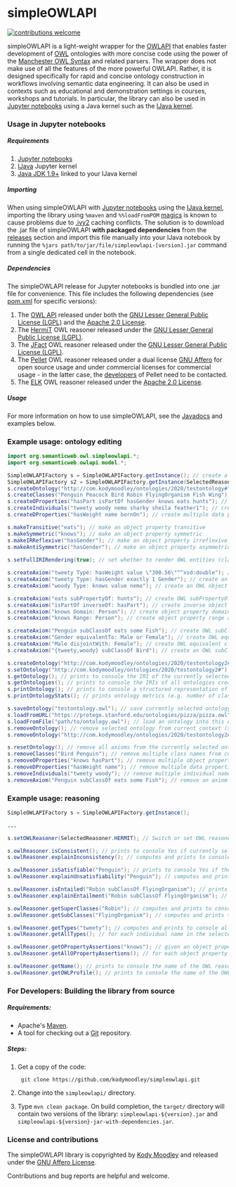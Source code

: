 # simpleOWLAPI
[![contributions welcome](https://img.shields.io/badge/contributions-welcome-brightgreen.svg?style=flat)](https://github.com/dwyl/esta/issues)

simpleOWLAPI is a light-weight wrapper for the [OWLAPI](https://github.com/owlcs/owlapi) that enables faster development of [OWL](https://www.w3.org/TR/owl2-overview/) ontologies with more concise code using the power of the [Manchester OWL Syntax](https://www.w3.org/TR/owl2-manchester-syntax/) and related parsers. The wrapper does not make use of all the features of the more powerful OWLAPI. Rather, it is designed specifically for rapid and concise ontology construction in workflows involving semantic data engineering. It can also be used in contexts such as educational and demonstration settings in courses, workshops and tutorials. In particular, the library can also be used in [Jupyter notebooks](https://jupyter.org/) using a Java kernel such as the [IJava kernel](https://github.com/SpencerPark/IJava).

### Usage in Jupyter notebooks

##### Requirements

1. [Jupyter notebooks](https://jupyter.org/)
2. [IJava](https://github.com/SpencerPark/IJava) Jupyter kernel
3. [Java JDK 1.9+](https://jdk.java.net/) linked to your IJava kernel

##### Importing

When using simpleOWLAPI with [Jupyter notebooks](https://jupyter.org/) using the [IJava kernel](https://github.com/SpencerPark/IJava), importing the library using ``%maven`` and ``%%loadFromPOM`` [magics](https://github.com/SpencerPark/IJava/blob/master/docs/magics.md) is known to cause problems due to [.ivy2](https://ant.apache.org/ivy/history/2.5.0/settings/caches.html) caching conflicts. The solution is to download the .jar file of simpleOWLAPI **with packaged dependencies** from the [releases](https://github.com/kodymoodley/simpleowlapi/releases/) section and import this file manually into your IJava notebook by running the ``%jars path/to/jar/file/simpleowlapi-[version].jar`` command from a single dedicated cell in the notebook.

##### Dependencies

The simpleOWLAPI release for Jupyter notebooks is bundled into one .jar file for convenience. This file includes the following dependencies (see [pom.xml](https://github.com/kodymoodley/simpleowlapi/blob/master/pom.xml) for specific versions):

1. The [OWL API](https://github.com/owlcs/owlapi) released under both the [GNU Lesser General Public License (LGPL)](https://www.gnu.org/licenses/lgpl-3.0.html) and the [Apache 2.0 License](https://www.apache.org/licenses/LICENSE-2.0).
2. The [HermiT](http://www.hermit-reasoner.com/) OWL reasoner released under the [GNU Lesser General Public License (LGPL)](https://www.gnu.org/licenses/lgpl-3.0.html).
3. The [JFact](http://jfact.sourceforge.net/) OWL reasoner released under the [GNU Lesser General Public License (LGPL)](https://www.gnu.org/licenses/lgpl-3.0.html).
4. The [Pellet](https://github.com/stardog-union/pellet) OWL reasoner released under a dual license [GNU Affero](https://www.gnu.org/licenses/agpl-3.0.en.html) for open source usage and under commercial licenses for commercial usage - in the latter case, the [developers](https://github.com/stardog-union/pellet/graphs/contributors) of Pellet need to be contacted.
5. The [ELK](https://github.com/liveontologies/elk-reasoner) OWL reasoner released under the [Apache 2.0 License](https://www.apache.org/licenses/LICENSE-2.0).

##### Usage

For more information on how to use simpleOWLAPI, see the [Javadocs](https://kodymoodley.github.io/simpleowlapi/doc/) and examples below.

### Example usage: ontology editing

```java
import org.semanticweb.owl.simpleowlapi.*;
import org.semanticweb.owlapi.model.*;

SimpleOWLAPIFactory s = SimpleOWLAPIFactory.getInstance(); // create a new SimpleOWLAPIFactory instance which allows the construction and manipulation of OWL ontologies (default OWL reasoner is JFACT)
SimpleOWLAPIFactory s2 = SimpleOWLAPIFactory.getInstance(SelectedReasoner.PELLET); // create a new SimpleOWLAPIFactory instance with the specified reasoner e.g. PELLET set for use
s.createOntology("http://com.kodymoodley/ontologies/2020/testontology#"); // create a new OWL ontology by specifying an IRI string and set it to the currently selected (active) ontology
s.createClasses("Penguin Peacock Bird Robin FlyingOrganism Fish Wing");	// create multiple class names (each separated by a space) and add them to the currently selected ontology
s.createOProperties("hasPart isPartOf hasGender knows eats hunts"); // create multiple object properties (each separated by a space) and add them to the currently selected ontology
s.createIndividuals("tweety woody nemo sharky sheila feather1"); // create multiple named individuals (each separated by a space) and add them to the currently selected ontology
s.createDProperties("hasWeight name bornOn"); // create multiple data properties (each separated by a space) and add them to the currently selected ontology

s.makeTransitive("eats"); // make an object property transitive
s.makeSymmetric("knows"); // make an object property symmetric
s.makeIRReflexive("hasGender"); // make an object property irreflexive
s.makeAntiSymmetric("hasGender"); // make an object property asymmetric
		
s.setFullIRIRendering(true); // set whether to render OWL entities (classes, individuals, properties, axioms etc.) using full IRIs or shortform label

s.createAxiom("tweety Type: hasWeight value \"300.56\"^^xsd:double"); // create an OWL data property assertion axiom and add it to the currently selected ontology
s.createAxiom("tweety Type: hasGender exactly 1 Gender"); // create an OWL class assertion axiom and add it to the currently selected ontology
s.createAxiom("woody Type: knows value nemo"); // create an OWL object property assertion axiom and add it to the currently selected ontology

s.createAxiom("eats subPropertyOf: hunts"); // create OWL subPropertyOf axiom and add it to the currently selected ontology
s.createAxiom("isPartOf inverseOf: hasPart"); // create inverse object property axiom and add it to the currently selected ontology
s.createAxiom("knows Domain: Person"); // create object property domain axiom and add it to the currently selected ontology
s.createAxiom("knows Range: Person"); // create object property range axiom and add it to the currently selected ontology

s.createAxiom("Penguin subClassOf eats some Fish"); // create OWL subClassOf axiom and add it to the currently selected ontology
s.createAxiom("Gender equivalentTo: Male or Female"); // create OWL equivalent classes axiom and add it to the currently selected ontology
s.createAxiom("Male disjointWith: Female"); // create OWL equivalent classes axiom and add it to the currently selected ontology
s.createAxiom("{tweety,woody} subClassOf Bird"); // create an OWL subClassOf axiom using nominals and add it to the currently selected ontology

s.createOntology("http://com.kodymoodley/ontologies/2020/testontology2#");
s.setOntology("http://com.kodymoodley/ontologies/2020/testontology2#"); // set / switch the "active" or currently selected ontology by specifying the IRI of the ontology to switch to
s.getOntology(); // prints to console the IRI of the currently selected ontology
s.getOntologies(); // prints to console the IRIs of all ontologies created / loaded within the current context (instance of the simpleOWLAPIFactory)
s.printOntology(); // prints to console a structured representation of the main OWL entities in the ontology
s.printOntologyStats(); // prints ontology metrics (e.g. number of classes, axioms of a certain type etc.)

s.saveOntology("testontology.owl"); // save currently selected ontology to local file using Manchester OWL syntax
s.loadFromURL("https://protege.stanford.edu/ontologies/pizza/pizza.owl"); // load an ontology into this context from a remote URL
s.loadFromFile("path/to/ontology.owl");	// load an ontology into this context from a local file path. WARNING: you cannot load multiple ontologies with the same IRI into the same context!
s.removeOntology(); // remove selected ontology from current context (simpleOWLAPIFactory instance) 
s.removeOntology("http://com.kodymoodley/ontologies/2020/testontology2#"); // remove ontology with specified IRI from current context (simpleOWLAPIFactory instance) 

s.resetOntology(); // remove all axioms from the currently selected ontology
s.removeClasses("Bird Penguin"); // remove multiple class names from currently selected ontology
s.removeOProperties("knows hasPart"); // remove multiple object properties from currently selected ontology
s.removeDProperties("hasWeight name"); // remove multiple data properties from currently selected ontology
s.removeIndividuals("tweety woody"); // remove multiple individual names from currently selected ontology
s.removeAxiom("Penguin subClassOf eats some Fish"); // remove an axiom from the currently selected ontology

```

### Example usage: reasoning

```java
SimpleOWLAPIFactory s = SimpleOWLAPIFactory.getInstance();

...

s.setOWLReasoner(SelectedReasoner.HERMIT); // Switch or set OWL reasoner 

s.owlReasoner.isConsistent(); // prints to console Yes if currently selected ontology is consistent, No otherwise
s.owlReasoner.explainInconsistency(); // computes and prints to console all explanations for the inconsistency of the selected ontology (provided it is inconsistent)

s.owlReasoner.isSatisfiable("Penguin");	// prints to console Yes if the given class expression is satisfiable, No otherwiseNo otherwise
s.owlReasoner.explainUnsatisfiability("Penguin"); // computes and prints to console all explanations for the unsatisfiability of the given class expression w.r.t. the selected ontology (provided it is indeed unsatisfiable)

s.owlReasoner.isEntailed("Robin subClassOf FlyingOrganism"); // prints to console Yes if the given axiom is entailed by the currently selected ontology, No otherwise
s.owlReasoner.explainEntailment("Robin subClassOf FlyingOrganism"); // computes and prints to console all explanations for the entailment of the given axiom w.r.t. the selected ontology (provided it is indeed entailed)

s.owlReasoner.getSuperClasses("Robin");	// computes and prints to console all super classes (indirect) for the given class expression
s.owlReasoner.getSubClasses("FlyingOrganism"); // computes and prints to console all sub classes (indirect) for the given class expression

s.owlReasoner.getTypes("tweety"); // computes and prints to console all class names for which the given individual is an instance
s.owlReasoner.getAllTypes(); // for each individual name in the selected ontology, computes and prints to console all class names such that this individual is an instance of the class name

s.owlReasoner.getOPropertyAssertions("knows"); // given an object property name R, prints to console all individual name pairs (a,b) such that R(a, b) is an object property assertion entailed by the selected ontology
s.owlReasoner.getAllOPropertyAssertions(); // for each object property R in the ontology, prints to console all individual name pairs (a,b) such that R(a, b) is an object property assertion entailed by the selected ontology

s.owlReasoner.getName(); // prints to console the name of the OWL reasoner which is currently being used by the simpleOWLAPIFactory instance
s.owlReasoner.getOWLProfile(); // prints to console the name of the OWL 2 profile which the selected OWL reasoner supports

```
### For Developers: Building the library from source

##### Requirements:

+ Apache's [Maven](http://maven.apache.org/index.html).
+ A tool for checking out a [Git](http://git-scm.com/) repository.

##### Steps:

1. Get a copy of the code:

        git clone https://github.com/kodymoodley/simpleowlapi.git
    
2. Change into the `simpleowlapi/` directory.

3. Type `mvn clean package`.  On build completion, the `target/` directory will contain two versions of the library: `simpleowlapi-${version}.jar` and `simpleowlapi-${version}-jar-with-dependencies.jar`.

### License and contributions
The simpleOWLAPI library is copyrighted by [Kody Moodley](https://sites.google.com/site/kodymoodley/) and released under the [GNU Affero License](https://github.com/kodymoodley/simpleowlapi/blob/master/LICENSE.md).

Contributions and bug reports are helpful and welcome.
